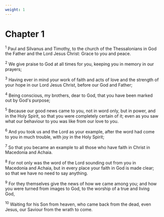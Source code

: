 ```yaml
---
weight: 1
---
```


# Chapter 1

<sup>1</sup> Paul and Silvanus and Timothy, to the church of the Thessalonians in God the Father and the Lord Jesus Christ: Grace to you and peace. 

<sup>2</sup> We give praise to God at all times for you, keeping you in memory in our prayers; 

<sup>3</sup> Having ever in mind your work of faith and acts of love and the strength of your hope in our Lord Jesus Christ, before our God and Father; 

<sup>4</sup> Being conscious, my brothers, dear to God, that you have been marked out by God's purpose; 

<sup>5</sup> Because our good news came to you, not in word only, but in power, and in the Holy Spirit, so that you were completely certain of it; even as you saw what our behaviour to you was like from our love to you. 

<sup>6</sup> And you took us and the Lord as your example, after the word had come to you in much trouble, with joy in the Holy Spirit; 

<sup>7</sup> So that you became an example to all those who have faith in Christ in Macedonia and Achaia. 

<sup>8</sup> For not only was the word of the Lord sounding out from you in Macedonia and Achaia, but in every place your faith in God is made clear; so that we have no need to say anything. 

<sup>9</sup> For they themselves give the news of how we came among you; and how you were turned from images to God, to the worship of a true and living God, 

<sup>10</sup> Waiting for his Son from heaven, who came back from the dead, even Jesus, our Saviour from the wrath to come. 


